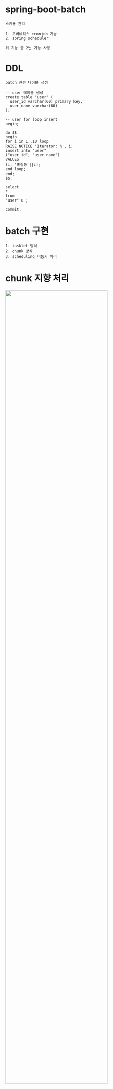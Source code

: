 # spring-boot-batch

```
스케쥴 관리

1. 쿠버네티스 cronjob 기능
2. spring scheduler

위 기능 중 2번 기능 사용
```

# DDL
```
batch 관련 테이블 생성

-- user 테이블 생성 
create table "user" (
  user_id varchar(60) primary key,
  user_name varchar(60)
);

-- user for loop insert
begin;

do $$
begin
for i in 1..10 loop
RAISE NOTICE 'Iterator: %', i;
insert into "user" 
("user_id", "user_name") 
VALUES 
(i, '홍길동'||i);
end loop;
end;
$$;

select 
*
from 
"user" u ;

commit;
```


# batch 구현
```
1. tasklet 방식
2. chunk 방식
3. scheduling 비동기 처리
```

# chunk 지향 처리
<img width="80%" src="https://user-images.githubusercontent.com/104915851/167433353-1e35a565-4215-4ee9-ab0d-85a847df705a.png"/>